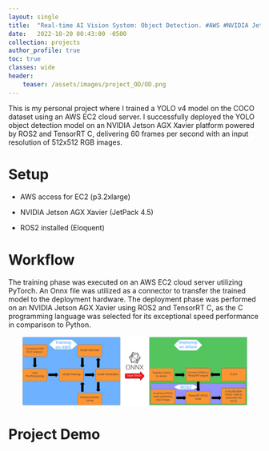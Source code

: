 ```yaml
---
layout: single
title:  "Real-time AI Vision System: Object Detection. #AWS #NVIDIA Jetson #ROS2 #TensorRT"
date:   2022-10-20 00:43:00 -0500
collection: projects
author_profile: true
toc: true
classes: wide
header:
    teaser: /assets/images/project_OD/OD.png
---
```


This is my personal project where I trained a YOLO v4 model on the COCO dataset using an AWS EC2 cloud server. I successfully deployed the YOLO object detection model on an NVIDIA Jetson AGX Xavier platform powered by ROS2 and TensorRT C, delivering 60 frames per second with an input resolution of 512x512 RGB images.

# Setup
- AWS access for EC2 (p3.2xlarge)

- NVIDIA Jetson AGX Xavier (JetPack 4.5)

- ROS2 installed (Eloquent)

# Workflow
The training phase was executed on an AWS EC2 cloud server utilizing PyTorch. An Onnx file was utilized as a connector to transfer the trained model to the deployment hardware. The deployment phase was performed on an NVIDIA Jetson AGX Xavier using ROS2 and TensorRT C, as the C programming language was selected for its exceptional speed performance in comparison to Python.

<style>
.center {
  display: block;
  margin-left: auto;
  margin-right: auto;
  min-width: 90%;
  max-width: 90%;
  width: 50vw;
}
</style>
<img class="center" src="/assets/images/project_OD/Task_1.png" alt="The task."> 

# Project Demo
